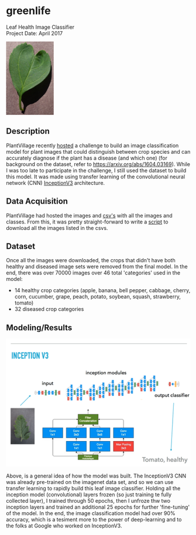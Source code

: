 # greenlife  
Leaf Health Image Classifier  
Project Date: April 2017  

<img src="https://github.com/giancarlo-garbagnati/greenlife/raw/master/images/Cherry-healthy-00032.JPG" alt="Cherry (healthy) Leaf (from PlantVillage)" width="130" height="200"/>  

## Description  

PlantVillage recently [hosted](https://www.crowdai.org/challenges/plantvillage-disease-classification-challenge) a challenge to build an image classification model for plant images that could distinguish between crop species and can accurately diagnose if the plant has a disease (and which one) (for background on the dataset, refer to https://arxiv.org/abs/1604.03169). While I was too late to participate in the challenge, I still used the dataset to build this model. It was made using transfer learning of the convolutional neural network (CNN) [InceptionV3](https://arxiv.org/abs/1512.00567) architecture.  

## Data Acquisition  

PlantVillage had hosted the images and [csv's](https://github.com/giancarlo-garbagnati/greenlife/tree/master/image_csv) with all the images and classes. From this, it was pretty straight-forward to write a [script](https://github.com/giancarlo-garbagnati/greenlife/blob/master/python_scripts/image_scraper.py) to download all the images listed in the csvs.

## Dataset  

Once all the images were downloaded, the crops that didn't have both healthy and diseased image sets were removed from the final model. In the end, there was over 70000 images over 46 total 'categories' used in the model:  
* 14 healthy crop categories (apple, banana, bell pepper, cabbage, cherry, corn, cucumber, grape, peach, potato, soybean, squash, strawberry, tomato)  
* 32 diseased crop categories  

## Modeling/Results  

<img src="https://github.com/giancarlo-garbagnati/greenlife/raw/master/images/inceptionv3.png" alt="Leaf Image Classification model and InceptionV3 Architecture"/>

Above, is a general idea of how the model was built. The InceptionV3 CNN was already pre-trained on the imagenet data set, and so we can use transfer learning to rapidly build this leaf image classifier. Holding all the inception model (convolutional) layers frozen (so just training te fully collected layer), I trained through 50 epochs, then I unfroze thw two inception layers and trained an additional 25 epochs for further 'fine-tuning' of the model. In the end, the image classification model had over 90% accuracy, which is a tesiment more to the power of deep-learning and to the folks at Google who worked on InceptionV3.  
